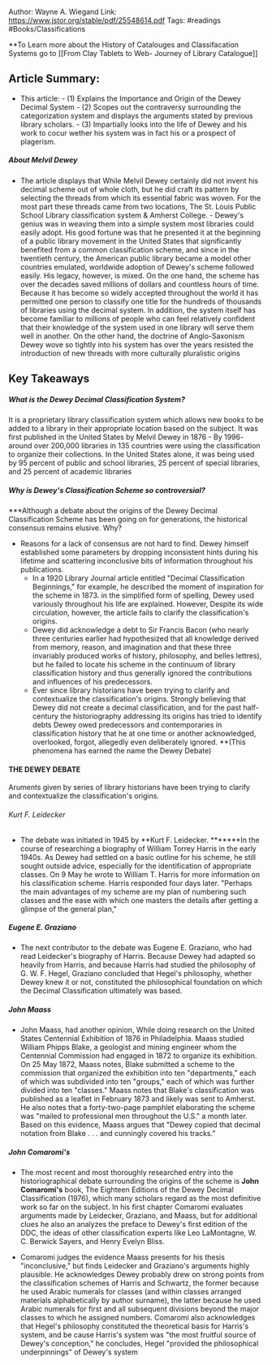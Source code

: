 Author: Wayne A. Wiegand
Link: https://www.jstor.org/stable/pdf/25548614.pdf
Tags: #readings #Books/Classifications

**To Learn more about the History of Catalouges and Classifacation Systems go to [[From Clay Tablets to Web- Journey of Library Catalogue]]

## Article Summary:
-   This article:
	    -   (1) Explains the Importance and Origin of the Dewey Decimal System
	    -   (2) Scopes out the contraversy surrounding the categorization system and displays the arguments stated by previous library scholars.
	    -  (3) Impartially looks into the life of Dewey and his work to cocur wether his system was in fact his or a prospect of plagerism. 
##### About Melvil Dewey
- The article displays that While Melvil Dewey certainly did not invent his decimal scheme out of whole cloth, but he did craft its pattern by selecting the threads from which its essential fabric was woven. For the most part these threads came from two locations, The St. Louis Public School Library classification system & Amherst College.
		- Dewey's genius was in weaving them into a simple system most libraries could easily adopt. His good fortune was that he presented it at the beginning of a public library movement in the United States that significantly benefited from a common classification scheme, and since in the twentieth century, the American public library became a model other countries emulated, worldwide adoption of Dewey's scheme followed easily.
 His legacy, however, is mixed. On the one hand, the scheme has over the decades saved millions of dollars and countless hours of time. Because it has become so widely accepted throughout the world it has permitted one person to classify one title for the hundreds of thousands of libraries using the decimal system. In addition, the system itself has become familiar to millions of people who can feel relatively confident that their knowledge of the system used in one library will serve them well in another. On the other hand, the doctrine of Anglo-Saxonism Dewey wove so tightly into his system has over the years resisted the introduction of new threads with more culturally pluralistic origins


## Key Takeaways 
##### What is the Dewey Decimal Classification System?
It is a proprietary library classification system which allows new books to be added to a library in their appropriate location based on the subject. It was first published in the United States by Melvil Dewey in 1876
	- By 1996- around over 200,000 libraries in 135 countries were using the classification to organize their collections. In the United States alone, it was being used by 95 percent of public and school libraries, 25 percent of special libraries, and 25 percent of academic libraries


##### Why is Dewey's Classification Scheme so controversial?
***Although a debate about the origins of the Dewey Decimal Classification Scheme has been going on for generations, the historical consensus remains elusive. Why?
-   Reasons for a lack of consensus are not hard to find. Dewey himself established some parameters by dropping inconsistent hints during his lifetime and scattering inconclusive bits of information throughout his publications.
	- In a 1920 Library Journal article entitled "Decimal Classification Beginnings," for example, he described the moment of inspiration for the scheme in 1873. in the simplified form of spelling, Dewey used variously throughout his life are explained. However, Despite its wide circulation, however, the article fails to clarify the classification's origins.
    -   Dewey did acknowledge a debt to Sir Francis Bacon (who nearly three centuries earlier had hypothesized that all knowledge derived from memory, reason, and imagination and that these three invariably produced works of history, philosophy, and belles lettres), but he failed to locate his scheme in the continuum of library classification history and thus generally ignored the contributions and influences of his predecessors.
    -   Ever since library historians have been trying to clarify and contextualize the classification's origins. Strongly believing that Dewey did not create a decimal classification, and for the past half-century the historiography addressing its origins has tried to identify debts Dewey owed predecessors and contemporaries in classification history that he at one time or another acknowledged, overlooked, forgot, allegedly even deliberately ignored. **(This phenomena has earned the name the Dewey Debate) 

#### THE DEWEY DEBATE 
Aruments given by series of library historians have been trying to clarify and contextualize the classification's origins.
###### Kurt F. Leidecker
- The debate was initiated in 1945 by **Kurt F. Leidecker. *******In the course of researching a biography of William Torrey Harris in the early 1940s. As Dewey had settled on a basic outline for his scheme, he still sought outside advice, especially for the identification of appropriate classes. On 9 May he wrote to William T. Harris for more information on his classification scheme. Harris responded four days later. "Perhaps the main advantages of my scheme are my plan of numbering such classes and the ease with which one masters the details after getting a glimpse of the general plan,"


##### Eugene E. Graziano
- The next contributor to the debate was Eugene E. Graziano, who had read Leidecker's biography of Harris. Because Dewey had adapted so heavily from Harris, and because Harris had studied the philosophy of G. W. F. Hegel, Graziano concluded that Hegel's philosophy, whether Dewey knew it or not, constituted the philosophical foundation on which the Decimal Classification ultimately was based.


##### John Maass
- John Maass, had another opinion, While doing research on the United States Centennial Exhibition of 1876 in Philadelphia. Maass studied William Phipps Blake, a geologist and mining engineer whom the Centennial Commission had engaged in 1872 to organize its exhibition. On 25 May 1872, Maass notes, Blake submitted a scheme to the commission that organized the exhibition into ten "departments," each of which was subdivided into ten "groups," each of which was further divided into ten "classes." Maass notes that Blake's classification was published as a leaflet in February 1873 and likely was sent to Amherst. He also notes that a forty-two-page pamphlet elaborating the scheme was "mailed to professional men throughout the U.S." a month later. Based on this evidence, Maass argues that "Dewey copied that decimal notation from Blake . . . and cunningly covered his tracks."

##### John Comaromi's
- The most recent and most thoroughly researched entry into the historiographical debate surrounding the origins of the scheme is **John Comaromi's** book, The Eighteen Editions of the Dewey Decimal Classification (1976), which many scholars regard as the most definitive work so far on the subject. In his first chapter Comaromi evaluates arguments made by Leidecker, Graziano, and Maass, but for additional clues he also an analyzes the preface to Dewey's first edition of the DDC, the ideas of other classification experts like Leo LaMontagne, W. C. Berwick Sayers, and Henry Evelyn Bliss.

-   Comaromi judges the evidence Maass presents for his thesis "inconclusive," but finds Leidecker and Graziano's arguments highly plausible. He acknowledges Dewey probably drew on strong points from the classification schemes of Harris and Schwartz, the former because he used Arabic numerals for classes (and within classes arranged materials alphabetically by author surname), the latter because he used Arabic numerals for first and all subsequent divisions beyond the major classes to which he assigned numbers. Comaromi also acknowledges that Hegel's philosophy constituted the theoretical basis for Harris's system, and be cause Harris's system was "the most fruitful source of Dewey's conception," he concludes, Hegel "provided the philosophical underpinnings" of Dewey's system


